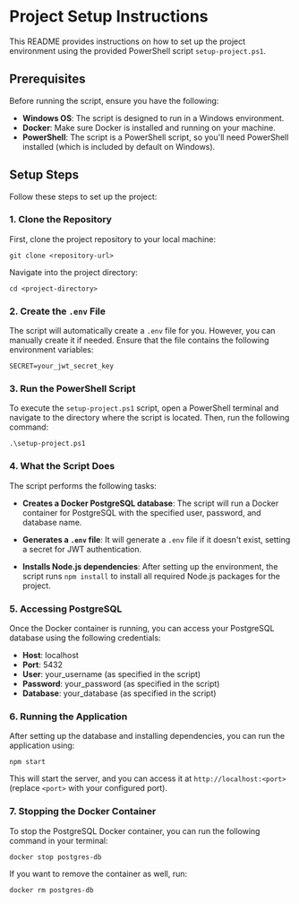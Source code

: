 # Project Setup Instructions

This README provides instructions on how to set up the project environment using the provided PowerShell script `setup-project.ps1`.

## Prerequisites

Before running the script, ensure you have the following:

- **Windows OS**: The script is designed to run in a Windows environment.
- **Docker**: Make sure Docker is installed and running on your machine.
- **PowerShell**: The script is a PowerShell script, so you'll need PowerShell installed (which is included by default on Windows).

## Setup Steps

Follow these steps to set up the project:

### 1. Clone the Repository

First, clone the project repository to your local machine:

`git clone <repository-url>`

Navigate into the project directory:

`cd <project-directory>`

### 2. Create the `.env` File

The script will automatically create a `.env` file for you. However, you can manually create it if needed. Ensure that the file contains the following environment variables:

`SECRET=your_jwt_secret_key`

### 3. Run the PowerShell Script

To execute the `setup-project.ps1` script, open a PowerShell terminal and navigate to the directory where the script is located. Then, run the following command:

`.\setup-project.ps1`

### 4. What the Script Does

The script performs the following tasks:

- **Creates a Docker PostgreSQL database**: The script will run a Docker container for PostgreSQL with the specified user, password, and database name.
  
- **Generates a `.env` file**: It will generate a `.env` file if it doesn't exist, setting a secret for JWT authentication.
  
- **Installs Node.js dependencies**: After setting up the environment, the script runs `npm install` to install all required Node.js packages for the project.

### 5. Accessing PostgreSQL

Once the Docker container is running, you can access your PostgreSQL database using the following credentials:

- **Host**: localhost
- **Port**: 5432
- **User**: your_username (as specified in the script)
- **Password**: your_password (as specified in the script)
- **Database**: your_database (as specified in the script)

### 6. Running the Application

After setting up the database and installing dependencies, you can run the application using:

`npm start`

This will start the server, and you can access it at `http://localhost:<port>` (replace `<port>` with your configured port).

### 7. Stopping the Docker Container

To stop the PostgreSQL Docker container, you can run the following command in your terminal:

`docker stop postgres-db`

If you want to remove the container as well, run:

`docker rm postgres-db`
